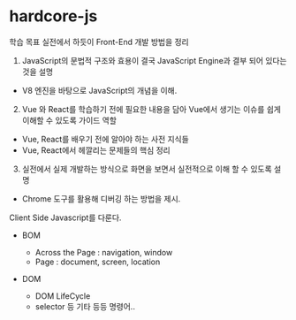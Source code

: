 # hardcore-js

학습 목표
실전에서 하듯이 Front-End 개발 방법을 정리

1. JavaScript의 문법적 구조와 효용이 결국 JavaScript Engine과 결부 되어 있다는 것을 설명
  - V8 엔진을 바탕으로 JavaScript의 개념을 이해.
2. Vue 와 React를 학습하기 전에 필요한 내용을 담아 Vue에서 생기는 이슈를 쉽게 이해할 수 있도록 가이드 역할
  - Vue, React를 배우기 전에 알아야 하는 사전 지식들
  - Vue, React에서 헤깔리는 문제들의 핵심 정리

3. 실전에서 실제 개발하는 방식으로 화면을 보면서 실전적으로 이해 할 수 있도록 설명
  - Chrome 도구를 활용해 디버깅 하는 방법을 제시.


Client Side Javascript를 다룬다.


- BOM
  - Across the Page : navigation, window
  - Page : document, screen, location
  
- DOM
  - DOM LifeCycle 
  - selector 등 기타 등등 명령어..

